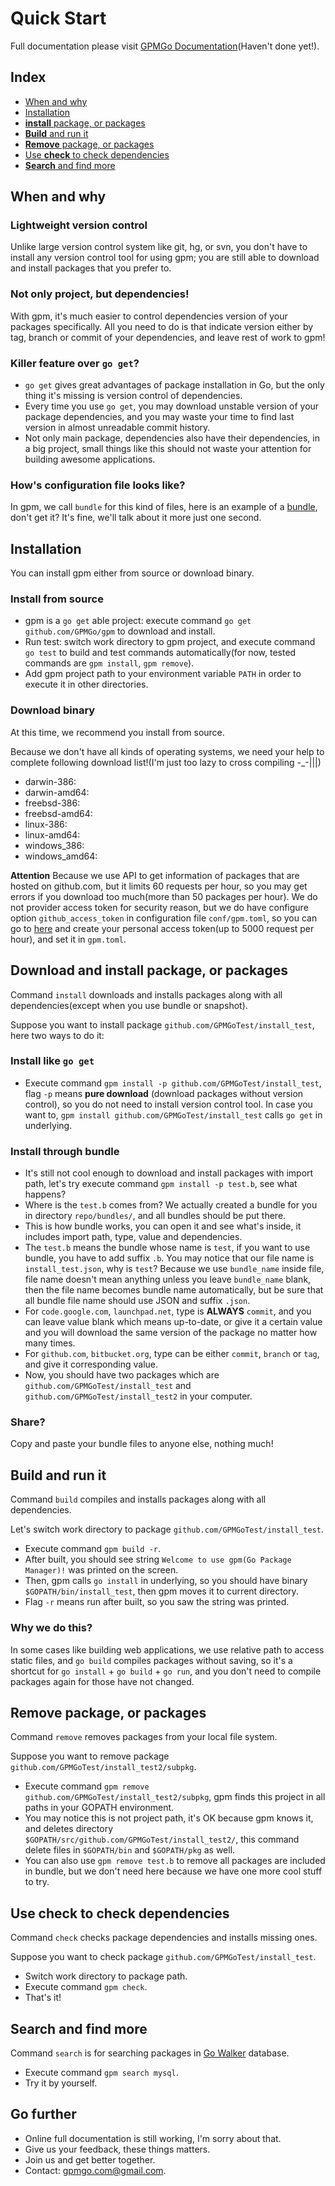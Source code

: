 # Quick Start

Full documentation please visit [GPMGo Documentation]()(Haven't done yet!).

## Index

- [When and why](#when-and-why)
- [Installation](#installation)
- [ **install** package, or packages](#install-package-or-packages)
- [ **Build** and run it](#build-and-run-it)
- [ **Remove** package, or packages](#remove-package-or-packages)
- [ Use **check** to check dependencies](#use-check-to-check-dependencies)
- [ **Search** and find more](#search-and-find-more)

## When and why

### Lightweight version control

Unlike large version control system like git, hg, or svn, you don't have to install any version control tool for using gpm; you are still able to download and install packages that you prefer to.

### Not only project, but dependencies!
	
With gpm, it's much easier to control dependencies version of your packages specifically. All you need to do is that indicate version either by tag, branch or commit of your dependencies, and leave rest of work to gpm!

### Killer feature over `go get`? 

- `go get` gives great advantages of package installation in Go, but the only thing it's missing is version control of dependencies.
- Every time you use `go get`, you may download unstable version of your package dependencies, and you may waste your time to find last version in almost unreadable commit history.
- Not only main package, dependencies also have their dependencies, in a big project, small things like this should not waste your attention for building awesome applications.

### How's configuration file looks like?

In gpm, we call `bundle` for this kind of files, here is an example of a [bundle](https://github.com/GPMGo/gpm/blob/master/repo/bundles/test_bundle.json), don't get it? It's fine, we'll talk about it more just one second.

## Installation

You can install gpm either from source or download binary. 

### Install from source

- gpm is a `go get` able project: execute command `go get github.com/GPMGo/gpm` to download and install.
- Run test: switch work directory to gpm project, and execute command `go test` to build and test commands automatically(for now, tested commands are `gpm install`, `gpm remove`).
- Add gpm project path to your environment variable `PATH` in order to execute it in other directories.

### Download binary

At this time, we recommend you install from source.

Because we don't have all kinds of operating systems, we need your help to complete following download list!(I'm just too lazy to cross compiling -_-|||)

- darwin-386:
- darwin-amd64:
- freebsd-386:
- freebsd-amd64:
- linux-386:
- linux-amd64:
- windows_386:
- windows_amd64: 

**Attention** Because we use API to get information of packages that are hosted on github.com, but it limits 60 requests per hour, so you may get errors if you download too much(more than 50 packages per hour). We do not provider access token for security reason, but we do have configure option `github_access_token` in configuration file `conf/gpm.toml`, so you can go to [here](https://github.com/settings/applications) and create your personal access token(up to 5000 request per hour), and set it in `gpm.toml`.

## Download and install package, or packages

Command `install` downloads and installs packages along with all dependencies(except when you use bundle or snapshot).

Suppose you want to install package `github.com/GPMGoTest/install_test`, here two ways to do it:

### Install like `go get`

- Execute command `gpm install -p github.com/GPMGoTest/install_test`, flag `-p` means **pure download** (download packages without version control), so you do not need to install version control tool. In case you want to, `gpm install github.com/GPMGoTest/install_test` calls `go get` in underlying.

### Install through bundle

- It's still not cool enough to download and install packages with import path, let's try execute command `gpm install -p test.b`, see what happens? 
- Where is the `test.b` comes from? We actually created a bundle for you in directory `repo/bundles/`, and all bundles should be put there. 
- This is how bundle works, you can open it and see what's inside, it includes import path, type, value and dependencies.
- The `test.b` means the bundle whose name is `test`, if you want to use bundle, you have to add suffix `.b`. You may notice that our file name is `install_test.json`, why is `test`? Because we use `bundle_name` inside file, file name doesn't mean anything unless you leave `bundle_name` blank, then the file name becomes bundle name automatically, but be sure that all bundle file name should use JSON and suffix `.json`.
- For `code.google.com`, `launchpad.net`, type is **ALWAYS** `commit`, and you can leave value blank which means up-to-date, or give it a certain value and you will download the same version of the package no matter how many times.
- For `github.com`, `bitbucket.org`, type can be either `commit`, `branch` or `tag`, and give it corresponding value.
- Now, you should have two packages which are `github.com/GPMGoTest/install_test` and `github.com/GPMGoTest/install_test2` in your computer.

### Share?

Copy and paste your bundle files to anyone else, nothing much!

## Build and run it

Command `build` compiles and installs packages along with all dependencies.

Let's switch work directory to package `github.com/GPMGoTest/install_test`.

- Execute command `gpm build -r`.
- After built, you should see string `Welcome to use gpm(Go Package Manager)!` was printed on the screen.
- Then, gpm calls `go install` in underlying, so you should have binary `$GOPATH/bin/install_test`, then gpm moves it to current directory.
- Flag `-r` means run after built, so you saw the string was printed.

### Why we do this?

In some cases like building web applications, we use relative path to access static files, and `go build` compiles packages without saving, so it's a shortcut for `go install` + `go build` + `go run`, and you don't need to compile packages again for those have not changed.

## Remove package, or packages

Command `remove` removes packages from your local file system.

Suppose you want to remove package `github.com/GPMGoTest/install_test2/subpkg`.

- Execute command `gpm remove github.com/GPMGoTest/install_test2/subpkg`, gpm finds this project in all paths in your GOPATH environment.
- You may notice this is not project path, it's OK because gpm knows it, and deletes directory `$GOPATH/src/github.com/GPMGoTest/install_test2/`, this command delete files in `$GOPATH/bin` and `$GOPATH/pkg` as well.
- You can also use `gpm remove test.b` to remove all packages are included in bundle, but we don't need here because we have one more cool stuff to try.

## Use check to check dependencies

Command `check` checks package dependencies and installs missing ones.

Suppose you want to check package `github.com/GPMGoTest/install_test`.

- Switch work directory to package path.
- Execute command `gpm check`.
- That's it!

## Search and find more

Command `search` is for searching packages in [Go Walker](http://gowalker.org) database.

- Execute command `gpm search mysql`.
- Try it by yourself.

## Go further

- Online full documentation is still working, I'm sorry about that. 
- Give us your feedback, these things matters.
- Join us and get better together.
- Contact: [gpmgo.com@gmail.com](mailto:gpmgo.com@gmail.com).